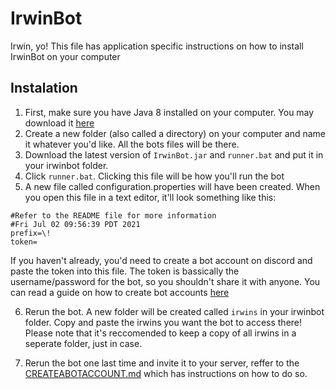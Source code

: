 # IrwinBot
Irwin, yo! This file has application specific instructions on how to install IrwinBot on your computer

## Instalation
1. First, make sure you have Java 8 installed on your computer. You may download it [here](https://java.com/en/download/)
2. Create a new folder (also called a directory) on your computer and name it whatever you'd like. All the bots files will be there.
3. Download the latest version of `IrwinBot.jar` and `runner.bat` and put it in your irwinbot folder.
4. Click `runner.bat`. Clicking this file will be how you'll run the bot
5. A new file called configuration.properties will have been created. When you open this file in a text editor, it'll look something like this:

```
#Refer to the README file for more information
#Fri Jul 02 09:56:39 PDT 2021
prefix=\!
token=
```

If you haven't already, you'd need to create a bot account on discord and paste the token into this file. The token is bassically the username/password for the bot, so you shouldn't share it with anyone. You can read a guide on how to create bot accounts [here](CREATEABOTACCOUNT.md)

6. Rerun the bot. A new folder will be created called `irwins` in your irwinbot folder. Copy and paste the irwins you want the bot to access there! Please note that it's reccomended to keep a copy of all irwins in a seperate folder, just in case.

7. Rerun the bot one last time and invite it to your server, reffer to the [CREATEABOTACCOUNT.md](CREATEABOTACCOUNT.md) which has instructions on how to do so.
